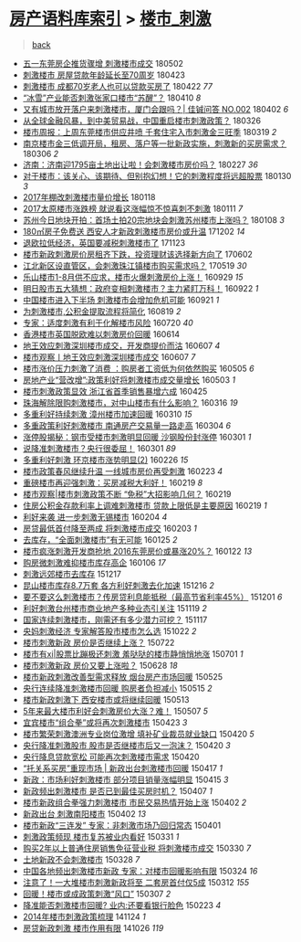[房产语料库索引](../../README.md)  > [楼市_刺激](楼市_刺激.md)
====
> [back](../README.md)

- [五一东莞房企推货骤增 刺激楼市成交](http://jkwz.applinzi.com/ittc/7098558001571169287.html#%E4%BA%94%E4%B8%80%E4%B8%9C%E8%8E%9E%E6%88%BF%E4%BC%81%E6%8E%A8%E8%B4%A7%E9%AA%A4%E5%A2%9E+%E5%88%BA%E6%BF%80%E6%A5%BC%E5%B8%82%E6%88%90%E4%BA%A4) 180502  
- [刺激楼市 房屋贷款年龄延长至70周岁](http://jkwz.applinzi.com/ittc/7095137422956561415.html#%E5%88%BA%E6%BF%80%E6%A5%BC%E5%B8%82+%E6%88%BF%E5%B1%8B%E8%B4%B7%E6%AC%BE%E5%B9%B4%E9%BE%84%E5%BB%B6%E9%95%BF%E8%87%B370%E5%91%A8%E5%B2%81) 180423  
- [刺激楼市 成都70岁老人也可以贷款买房了](http://jkwz.applinzi.com/ittc/7094546150726304784.html#%E5%88%BA%E6%BF%80%E6%A5%BC%E5%B8%82+%E6%88%90%E9%83%BD70%E5%B2%81%E8%80%81%E4%BA%BA%E4%B9%9F%E5%8F%AF%E4%BB%A5%E8%B4%B7%E6%AC%BE%E4%B9%B0%E6%88%BF%E4%BA%86) 180422 *77* 
- [“冰雪”产业能否刺激张家口楼市“苏醒”？](http://jkwz.applinzi.com/ittc/7090273976121295889.html#%E2%80%9C%E5%86%B0%E9%9B%AA%E2%80%9D%E4%BA%A7%E4%B8%9A%E8%83%BD%E5%90%A6%E5%88%BA%E6%BF%80%E5%BC%A0%E5%AE%B6%E5%8F%A3%E6%A5%BC%E5%B8%82%E2%80%9C%E8%8B%8F%E9%86%92%E2%80%9D%EF%BC%9F) 180410 *8* 
- [又有城市放开落户来刺激楼市，厦门会跟吗？| 佳铖问答 NO.002](http://jkwz.applinzi.com/ittc/7087437837551289354.html#%E5%8F%88%E6%9C%89%E5%9F%8E%E5%B8%82%E6%94%BE%E5%BC%80%E8%90%BD%E6%88%B7%E6%9D%A5%E5%88%BA%E6%BF%80%E6%A5%BC%E5%B8%82%EF%BC%8C%E5%8E%A6%E9%97%A8%E4%BC%9A%E8%B7%9F%E5%90%97%EF%BC%9F%7C+%E4%BD%B3%E9%93%96%E9%97%AE%E7%AD%94+NO.002) 180402 *6* 
- [从全球金融风暴，到中美贸易战，中国重启楼市刺激政策？](http://jkwz.applinzi.com/ittc/7084722841369183238.html#%E4%BB%8E%E5%85%A8%E7%90%83%E9%87%91%E8%9E%8D%E9%A3%8E%E6%9A%B4%EF%BC%8C%E5%88%B0%E4%B8%AD%E7%BE%8E%E8%B4%B8%E6%98%93%E6%88%98%EF%BC%8C%E4%B8%AD%E5%9B%BD%E9%87%8D%E5%90%AF%E6%A5%BC%E5%B8%82%E5%88%BA%E6%BF%80%E6%94%BF%E7%AD%96%EF%BC%9F) 180326  
- [楼市周报：上周东莞楼市供应井喷 千套住宅入市刺激金三旺季](http://jkwz.applinzi.com/ittc/7082236554867377159.html#%E6%A5%BC%E5%B8%82%E5%91%A8%E6%8A%A5%EF%BC%9A%E4%B8%8A%E5%91%A8%E4%B8%9C%E8%8E%9E%E6%A5%BC%E5%B8%82%E4%BE%9B%E5%BA%94%E4%BA%95%E5%96%B7+%E5%8D%83%E5%A5%97%E4%BD%8F%E5%AE%85%E5%85%A5%E5%B8%82%E5%88%BA%E6%BF%80%E9%87%91%E4%B8%89%E6%97%BA%E5%AD%A3) 180319 *2* 
- [南京楼市金三低调开局，租房、落户等一批新政实施，刺激新的买房需求？](http://jkwz.applinzi.com/ittc/7077297066722460678.html#%E5%8D%97%E4%BA%AC%E6%A5%BC%E5%B8%82%E9%87%91%E4%B8%89%E4%BD%8E%E8%B0%83%E5%BC%80%E5%B1%80%EF%BC%8C%E7%A7%9F%E6%88%BF%E3%80%81%E8%90%BD%E6%88%B7%E7%AD%89%E4%B8%80%E6%89%B9%E6%96%B0%E6%94%BF%E5%AE%9E%E6%96%BD%EF%BC%8C%E5%88%BA%E6%BF%80%E6%96%B0%E7%9A%84%E4%B9%B0%E6%88%BF%E9%9C%80%E6%B1%82%EF%BC%9F) 180306 *2* 
- [济南：济南迎1795亩土地出让啦！会刺激楼市房价吗？](http://jkwz.applinzi.com/ittc/7074524500110869514.html#%E6%B5%8E%E5%8D%97%EF%BC%9A%E6%B5%8E%E5%8D%97%E8%BF%8E1795%E4%BA%A9%E5%9C%9F%E5%9C%B0%E5%87%BA%E8%AE%A9%E5%95%A6%EF%BC%81%E4%BC%9A%E5%88%BA%E6%BF%80%E6%A5%BC%E5%B8%82%E6%88%BF%E4%BB%B7%E5%90%97%EF%BC%9F) 180227 *36* 
- [对于楼市：该关心、该期待、但别抱幻想！它的刺激程度将远超股票](http://jkwz.applinzi.com/ittc/7064323872570999814.html#%E5%AF%B9%E4%BA%8E%E6%A5%BC%E5%B8%82%EF%BC%9A%E8%AF%A5%E5%85%B3%E5%BF%83%E3%80%81%E8%AF%A5%E6%9C%9F%E5%BE%85%E3%80%81%E4%BD%86%E5%88%AB%E6%8A%B1%E5%B9%BB%E6%83%B3%EF%BC%81%E5%AE%83%E7%9A%84%E5%88%BA%E6%BF%80%E7%A8%8B%E5%BA%A6%E5%B0%86%E8%BF%9C%E8%B6%85%E8%82%A1%E7%A5%A8) 180130 *3* 
- [2017年棚改刺激楼市量价增长](http://jkwz.applinzi.com/ittc/7059947559575880715.html#2017%E5%B9%B4%E6%A3%9A%E6%94%B9%E5%88%BA%E6%BF%80%E6%A5%BC%E5%B8%82%E9%87%8F%E4%BB%B7%E5%A2%9E%E9%95%BF) 180118  
- [2017太原楼市涨跌榜 就说看这涨幅惊不惊喜刺不刺激](http://jkwz.applinzi.com/ittc/7057338110663197702.html#2017%E5%A4%AA%E5%8E%9F%E6%A5%BC%E5%B8%82%E6%B6%A8%E8%B7%8C%E6%A6%9C+%E5%B0%B1%E8%AF%B4%E7%9C%8B%E8%BF%99%E6%B6%A8%E5%B9%85%E6%83%8A%E4%B8%8D%E6%83%8A%E5%96%9C%E5%88%BA%E4%B8%8D%E5%88%BA%E6%BF%80) 180111 *7* 
- [苏州今日地块开拍：首场土拍20宗地块会刺激苏州楼市上涨吗？](http://jkwz.applinzi.com/ittc/7055968577624998918.html#%E8%8B%8F%E5%B7%9E%E4%BB%8A%E6%97%A5%E5%9C%B0%E5%9D%97%E5%BC%80%E6%8B%8D%EF%BC%9A%E9%A6%96%E5%9C%BA%E5%9C%9F%E6%8B%8D20%E5%AE%97%E5%9C%B0%E5%9D%97%E4%BC%9A%E5%88%BA%E6%BF%80%E8%8B%8F%E5%B7%9E%E6%A5%BC%E5%B8%82%E4%B8%8A%E6%B6%A8%E5%90%97%EF%BC%9F) 180108 *3* 
- [180㎡房子免费送 西安人才新政刺激楼市房价或升温](http://jkwz.applinzi.com/ittc/7042470170512065553.html#180%E3%8E%A1%E6%88%BF%E5%AD%90%E5%85%8D%E8%B4%B9%E9%80%81+%E8%A5%BF%E5%AE%89%E4%BA%BA%E6%89%8D%E6%96%B0%E6%94%BF%E5%88%BA%E6%BF%80%E6%A5%BC%E5%B8%82%E6%88%BF%E4%BB%B7%E6%88%96%E5%8D%87%E6%B8%A9) 171202 *14* 
- [退欧拉低经济，英国要减税刺激楼市了](http://jkwz.applinzi.com/ittc/7038944615539934225.html#%E9%80%80%E6%AC%A7%E6%8B%89%E4%BD%8E%E7%BB%8F%E6%B5%8E%EF%BC%8C%E8%8B%B1%E5%9B%BD%E8%A6%81%E5%87%8F%E7%A8%8E%E5%88%BA%E6%BF%80%E6%A5%BC%E5%B8%82%E4%BA%86) 171123  
- [楼市新政刺激房价房租齐下跌，投资理财该选择新方向了](http://jkwz.applinzi.com/ittc/6974622581729526788.html#%E6%A5%BC%E5%B8%82%E6%96%B0%E6%94%BF%E5%88%BA%E6%BF%80%E6%88%BF%E4%BB%B7%E6%88%BF%E7%A7%9F%E9%BD%90%E4%B8%8B%E8%B7%8C%EF%BC%8C%E6%8A%95%E8%B5%84%E7%90%86%E8%B4%A2%E8%AF%A5%E9%80%89%E6%8B%A9%E6%96%B0%E6%96%B9%E5%90%91%E4%BA%86) 170602  
- [江北新区设直管区，会刺激珠江镇楼市购买需求吗？](http://jkwz.applinzi.com/ittc/6969428317475177477.html#%E6%B1%9F%E5%8C%97%E6%96%B0%E5%8C%BA%E8%AE%BE%E7%9B%B4%E7%AE%A1%E5%8C%BA%EF%BC%8C%E4%BC%9A%E5%88%BA%E6%BF%80%E7%8F%A0%E6%B1%9F%E9%95%87%E6%A5%BC%E5%B8%82%E8%B4%AD%E4%B9%B0%E9%9C%80%E6%B1%82%E5%90%97%EF%BC%9F) 170519 *30* 
- [乐山楼市1-8月供不应求，楼市火爆刺激房价上涨！](http://jkwz.applinzi.com/ittc/6883319010669626372.html#%E4%B9%90%E5%B1%B1%E6%A5%BC%E5%B8%821-8%E6%9C%88%E4%BE%9B%E4%B8%8D%E5%BA%94%E6%B1%82%EF%BC%8C%E6%A5%BC%E5%B8%82%E7%81%AB%E7%88%86%E5%88%BA%E6%BF%80%E6%88%BF%E4%BB%B7%E4%B8%8A%E6%B6%A8%EF%BC%81) 160929 *15* 
- [明日股市五大猜想：政府变相刺激楼市？主力紧盯万科！](http://jkwz.applinzi.com/ittc/6880722105666110469.html#%E6%98%8E%E6%97%A5%E8%82%A1%E5%B8%82%E4%BA%94%E5%A4%A7%E7%8C%9C%E6%83%B3%EF%BC%9A%E6%94%BF%E5%BA%9C%E5%8F%98%E7%9B%B8%E5%88%BA%E6%BF%80%E6%A5%BC%E5%B8%82%EF%BC%9F%E4%B8%BB%E5%8A%9B%E7%B4%A7%E7%9B%AF%E4%B8%87%E7%A7%91%EF%BC%81) 160922 *1* 
- [中国楼市进入下半场 刺激楼市会增加危机可能](http://jkwz.applinzi.com/ittc/6880239440475194372.html#%E4%B8%AD%E5%9B%BD%E6%A5%BC%E5%B8%82%E8%BF%9B%E5%85%A5%E4%B8%8B%E5%8D%8A%E5%9C%BA+%E5%88%BA%E6%BF%80%E6%A5%BC%E5%B8%82%E4%BC%9A%E5%A2%9E%E5%8A%A0%E5%8D%B1%E6%9C%BA%E5%8F%AF%E8%83%BD) 160921 *1* 
- [为刺激楼市,公积金提取流程将简化](http://jkwz.applinzi.com/ittc/6868027980642780165.html#%E4%B8%BA%E5%88%BA%E6%BF%80%E6%A5%BC%E5%B8%82%2C%E5%85%AC%E7%A7%AF%E9%87%91%E6%8F%90%E5%8F%96%E6%B5%81%E7%A8%8B%E5%B0%86%E7%AE%80%E5%8C%96) 160819 *2* 
- [专家：适度刺激有利于化解楼市风险](http://jkwz.applinzi.com/ittc/6856851503180153861.html#%E4%B8%93%E5%AE%B6%EF%BC%9A%E9%80%82%E5%BA%A6%E5%88%BA%E6%BF%80%E6%9C%89%E5%88%A9%E4%BA%8E%E5%8C%96%E8%A7%A3%E6%A5%BC%E5%B8%82%E9%A3%8E%E9%99%A9) 160720 *40* 
- [香港楼市英国脱欧难以刺激房价回暖](http://jkwz.applinzi.com/ittc/6843615023431418884.html#%E9%A6%99%E6%B8%AF%E6%A5%BC%E5%B8%82%E8%8B%B1%E5%9B%BD%E8%84%B1%E6%AC%A7%E9%9A%BE%E4%BB%A5%E5%88%BA%E6%BF%80%E6%88%BF%E4%BB%B7%E5%9B%9E%E6%9A%96) 160614  
- [地王效应刺激深圳楼市成交，开发商提价而沽](http://jkwz.applinzi.com/ittc/6840926870539076612.html#%E5%9C%B0%E7%8E%8B%E6%95%88%E5%BA%94%E5%88%BA%E6%BF%80%E6%B7%B1%E5%9C%B3%E6%A5%BC%E5%B8%82%E6%88%90%E4%BA%A4%EF%BC%8C%E5%BC%80%E5%8F%91%E5%95%86%E6%8F%90%E4%BB%B7%E8%80%8C%E6%B2%BD) 160607 *4* 
- [楼市观察丨地王效应刺激深圳楼市成交](http://jkwz.applinzi.com/ittc/6840880505230459908.html#%E6%A5%BC%E5%B8%82%E8%A7%82%E5%AF%9F%E4%B8%A8%E5%9C%B0%E7%8E%8B%E6%95%88%E5%BA%94%E5%88%BA%E6%BF%80%E6%B7%B1%E5%9C%B3%E6%A5%BC%E5%B8%82%E6%88%90%E4%BA%A4) 160607 *7* 
- [楼市涨价压力刺激了消费 ：购房者工资低为何依然购买](http://jkwz.applinzi.com/ittc/6828666358799533060.html#%E6%A5%BC%E5%B8%82%E6%B6%A8%E4%BB%B7%E5%8E%8B%E5%8A%9B%E5%88%BA%E6%BF%80%E4%BA%86%E6%B6%88%E8%B4%B9+%EF%BC%9A%E8%B4%AD%E6%88%BF%E8%80%85%E5%B7%A5%E8%B5%84%E4%BD%8E%E4%B8%BA%E4%BD%95%E4%BE%9D%E7%84%B6%E8%B4%AD%E4%B9%B0) 160505 *6* 
- [房地产业“营改增”:政策利好将刺激楼市成交量增长](http://jkwz.applinzi.com/ittc/6827912227172385797.html#%E6%88%BF%E5%9C%B0%E4%BA%A7%E4%B8%9A%E2%80%9C%E8%90%A5%E6%94%B9%E5%A2%9E%E2%80%9D%3A%E6%94%BF%E7%AD%96%E5%88%A9%E5%A5%BD%E5%B0%86%E5%88%BA%E6%BF%80%E6%A5%BC%E5%B8%82%E6%88%90%E4%BA%A4%E9%87%8F%E5%A2%9E%E9%95%BF) 160503 *1* 
- [楼市刺激政策显效 浙江省首季销售暴增六成](http://jkwz.applinzi.com/ittc/6825152980667859972.html#%E6%A5%BC%E5%B8%82%E5%88%BA%E6%BF%80%E6%94%BF%E7%AD%96%E6%98%BE%E6%95%88+%E6%B5%99%E6%B1%9F%E7%9C%81%E9%A6%96%E5%AD%A3%E9%94%80%E5%94%AE%E6%9A%B4%E5%A2%9E%E5%85%AD%E6%88%90) 160425  
- [珠海解除限购刺激楼市，对中山楼市有什么影响？](http://jkwz.applinzi.com/ittc/6810200241705845764.html#%E7%8F%A0%E6%B5%B7%E8%A7%A3%E9%99%A4%E9%99%90%E8%B4%AD%E5%88%BA%E6%BF%80%E6%A5%BC%E5%B8%82%EF%BC%8C%E5%AF%B9%E4%B8%AD%E5%B1%B1%E6%A5%BC%E5%B8%82%E6%9C%89%E4%BB%80%E4%B9%88%E5%BD%B1%E5%93%8D%EF%BC%9F) 160316 *19* 
- [多重利好持续刺激 漳州楼市加速回暖](http://jkwz.applinzi.com/ittc/6807973501793207301.html#%E5%A4%9A%E9%87%8D%E5%88%A9%E5%A5%BD%E6%8C%81%E7%BB%AD%E5%88%BA%E6%BF%80+%E6%BC%B3%E5%B7%9E%E6%A5%BC%E5%B8%82%E5%8A%A0%E9%80%9F%E5%9B%9E%E6%9A%96) 160310 *15* 
- [多重政策利好刺激楼市 南通房产交易量一路走高](http://jkwz.applinzi.com/ittc/6805665987902833669.html#%E5%A4%9A%E9%87%8D%E6%94%BF%E7%AD%96%E5%88%A9%E5%A5%BD%E5%88%BA%E6%BF%80%E6%A5%BC%E5%B8%82+%E5%8D%97%E9%80%9A%E6%88%BF%E4%BA%A7%E4%BA%A4%E6%98%93%E9%87%8F%E4%B8%80%E8%B7%AF%E8%B5%B0%E9%AB%98) 160304 *6* 
- [涨停股揭秘：钢市受楼市刺激明显回暖 沙钢股份封涨停](http://jkwz.applinzi.com/ittc/6804609246977065989.html#%E6%B6%A8%E5%81%9C%E8%82%A1%E6%8F%AD%E7%A7%98%EF%BC%9A%E9%92%A2%E5%B8%82%E5%8F%97%E6%A5%BC%E5%B8%82%E5%88%BA%E6%BF%80%E6%98%8E%E6%98%BE%E5%9B%9E%E6%9A%96+%E6%B2%99%E9%92%A2%E8%82%A1%E4%BB%BD%E5%B0%81%E6%B6%A8%E5%81%9C) 160301 *1* 
- [说降准刺激楼市？央行很委屈！](http://jkwz.applinzi.com/ittc/6804530030851916804.html#%E8%AF%B4%E9%99%8D%E5%87%86%E5%88%BA%E6%BF%80%E6%A5%BC%E5%B8%82%EF%BC%9F%E5%A4%AE%E8%A1%8C%E5%BE%88%E5%A7%94%E5%B1%88%EF%BC%81) 160301 *89* 
- [多重利好刺激 环京楼市涨势明显(2)](http://jkwz.applinzi.com/ittc/6802949260525962244.html#%E5%A4%9A%E9%87%8D%E5%88%A9%E5%A5%BD%E5%88%BA%E6%BF%80+%E7%8E%AF%E4%BA%AC%E6%A5%BC%E5%B8%82%E6%B6%A8%E5%8A%BF%E6%98%8E%E6%98%BE%282%29) 160226 *15* 
- [楼市政策春风继续升温 一线城市房价再受刺激](http://jkwz.applinzi.com/ittc/6802003086121894916.html#%E6%A5%BC%E5%B8%82%E6%94%BF%E7%AD%96%E6%98%A5%E9%A3%8E%E7%BB%A7%E7%BB%AD%E5%8D%87%E6%B8%A9+%E4%B8%80%E7%BA%BF%E5%9F%8E%E5%B8%82%E6%88%BF%E4%BB%B7%E5%86%8D%E5%8F%97%E5%88%BA%E6%BF%80) 160223 *4* 
- [重磅楼市再迎强刺激：买房减税大利好！](http://jkwz.applinzi.com/ittc/6800603339821679621.html#%E9%87%8D%E7%A3%85%E6%A5%BC%E5%B8%82%E5%86%8D%E8%BF%8E%E5%BC%BA%E5%88%BA%E6%BF%80%EF%BC%9A%E4%B9%B0%E6%88%BF%E5%87%8F%E7%A8%8E%E5%A4%A7%E5%88%A9%E5%A5%BD%EF%BC%81) 160219 *8* 
- [楼市观察|楼市刺激政策不断 “免税”大招影响几何？](http://jkwz.applinzi.com/ittc/6800599598242464773.html#%E6%A5%BC%E5%B8%82%E8%A7%82%E5%AF%9F%7C%E6%A5%BC%E5%B8%82%E5%88%BA%E6%BF%80%E6%94%BF%E7%AD%96%E4%B8%8D%E6%96%AD+%E2%80%9C%E5%85%8D%E7%A8%8E%E2%80%9D%E5%A4%A7%E6%8B%9B%E5%BD%B1%E5%93%8D%E5%87%A0%E4%BD%95%EF%BC%9F) 160219  
- [住房公积金存款利率上调难刺激楼市 贷款上限低是主要原因](http://jkwz.applinzi.com/ittc/6800467821968491524.html#%E4%BD%8F%E6%88%BF%E5%85%AC%E7%A7%AF%E9%87%91%E5%AD%98%E6%AC%BE%E5%88%A9%E7%8E%87%E4%B8%8A%E8%B0%83%E9%9A%BE%E5%88%BA%E6%BF%80%E6%A5%BC%E5%B8%82+%E8%B4%B7%E6%AC%BE%E4%B8%8A%E9%99%90%E4%BD%8E%E6%98%AF%E4%B8%BB%E8%A6%81%E5%8E%9F%E5%9B%A0) 160219 *1* 
- [利好来袭 进一步刺激无锡楼市](http://jkwz.applinzi.com/ittc/6794900234564027396.html#%E5%88%A9%E5%A5%BD%E6%9D%A5%E8%A2%AD+%E8%BF%9B%E4%B8%80%E6%AD%A5%E5%88%BA%E6%BF%80%E6%97%A0%E9%94%A1%E6%A5%BC%E5%B8%82) 160204 *4* 
- [房贷最低首付降至两成 将刺激楼市成交](http://jkwz.applinzi.com/ittc/6794468237895009285.html#%E6%88%BF%E8%B4%B7%E6%9C%80%E4%BD%8E%E9%A6%96%E4%BB%98%E9%99%8D%E8%87%B3%E4%B8%A4%E6%88%90+%E5%B0%86%E5%88%BA%E6%BF%80%E6%A5%BC%E5%B8%82%E6%88%90%E4%BA%A4) 160203 *1* 
- [去库存，“全面刺激楼市”有无可能](http://jkwz.applinzi.com/ittc/6791210646473540613.html#%E5%8E%BB%E5%BA%93%E5%AD%98%EF%BC%8C%E2%80%9C%E5%85%A8%E9%9D%A2%E5%88%BA%E6%BF%80%E6%A5%BC%E5%B8%82%E2%80%9D%E6%9C%89%E6%97%A0%E5%8F%AF%E8%83%BD) 160125 *2* 
- [楼市疯涨刺激开发商抢地 2016东莞房价或暴涨20%？](http://jkwz.applinzi.com/ittc/6790080494683292676.html#%E6%A5%BC%E5%B8%82%E7%96%AF%E6%B6%A8%E5%88%BA%E6%BF%80%E5%BC%80%E5%8F%91%E5%95%86%E6%8A%A2%E5%9C%B0+2016%E4%B8%9C%E8%8E%9E%E6%88%BF%E4%BB%B7%E6%88%96%E6%9A%B4%E6%B6%A820%25%EF%BC%9F) 160122 *13* 
- [购房微刺激难抑楼市库存高企](http://jkwz.applinzi.com/ittc/6784315301969789957.html#%E8%B4%AD%E6%88%BF%E5%BE%AE%E5%88%BA%E6%BF%80%E9%9A%BE%E6%8A%91%E6%A5%BC%E5%B8%82%E5%BA%93%E5%AD%98%E9%AB%98%E4%BC%81) 160106 *17* 
- [刺激远郊楼市去库存](http://jkwz.applinzi.com/ittc/6776805595458044933.html#%E5%88%BA%E6%BF%80%E8%BF%9C%E9%83%8A%E6%A5%BC%E5%B8%82%E5%8E%BB%E5%BA%93%E5%AD%98) 151217  
- [昆山楼市库存8.7万套 各方利好刺激去化加速](http://jkwz.applinzi.com/ittc/6776370039699801092.html#%E6%98%86%E5%B1%B1%E6%A5%BC%E5%B8%82%E5%BA%93%E5%AD%988.7%E4%B8%87%E5%A5%97+%E5%90%84%E6%96%B9%E5%88%A9%E5%A5%BD%E5%88%BA%E6%BF%80%E5%8E%BB%E5%8C%96%E5%8A%A0%E9%80%9F) 151216 *2* 
- [要不要这么刺激楼市？传房贷利息能抵税（最高节省利率45%）](http://jkwz.applinzi.com/ittc/6770931985258382340.html#%E8%A6%81%E4%B8%8D%E8%A6%81%E8%BF%99%E4%B9%88%E5%88%BA%E6%BF%80%E6%A5%BC%E5%B8%82%EF%BC%9F%E4%BC%A0%E6%88%BF%E8%B4%B7%E5%88%A9%E6%81%AF%E8%83%BD%E6%8A%B5%E7%A8%8E%EF%BC%88%E6%9C%80%E9%AB%98%E8%8A%82%E7%9C%81%E5%88%A9%E7%8E%8745%25%EF%BC%89) 151201 *6* 
- [利好刺激台州楼市商业地产多种业态引关注](http://jkwz.applinzi.com/ittc/6766452343675814916.html#%E5%88%A9%E5%A5%BD%E5%88%BA%E6%BF%80%E5%8F%B0%E5%B7%9E%E6%A5%BC%E5%B8%82%E5%95%86%E4%B8%9A%E5%9C%B0%E4%BA%A7%E5%A4%9A%E7%A7%8D%E4%B8%9A%E6%80%81%E5%BC%95%E5%85%B3%E6%B3%A8) 151119 *2* 
- [国家连续刺激楼市，刚需还有多少潜力可挖？](http://jkwz.applinzi.com/ittc/6765607632903865348.html#%E5%9B%BD%E5%AE%B6%E8%BF%9E%E7%BB%AD%E5%88%BA%E6%BF%80%E6%A5%BC%E5%B8%82%EF%BC%8C%E5%88%9A%E9%9C%80%E8%BF%98%E6%9C%89%E5%A4%9A%E5%B0%91%E6%BD%9C%E5%8A%9B%E5%8F%AF%E6%8C%96%EF%BC%9F) 151117  
- [央妈刺激经济 专家解答股市楼市怎么选](http://jkwz.applinzi.com/ittc/6755940233726182404.html#%E5%A4%AE%E5%A6%88%E5%88%BA%E6%BF%80%E7%BB%8F%E6%B5%8E+%E4%B8%93%E5%AE%B6%E8%A7%A3%E7%AD%94%E8%82%A1%E5%B8%82%E6%A5%BC%E5%B8%82%E6%80%8E%E4%B9%88%E9%80%89) 151022 *2* 
- [楼市刺激新政 房价是否继续上涨？](http://jkwz.applinzi.com/ittc/547650614980771061.html#%E6%A5%BC%E5%B8%82%E5%88%BA%E6%BF%80%E6%96%B0%E6%94%BF+%E6%88%BF%E4%BB%B7%E6%98%AF%E5%90%A6%E7%BB%A7%E7%BB%AD%E4%B8%8A%E6%B6%A8%EF%BC%9F) 150722  
- [楼市有xi|股票比蹦极还刺激 羞哒哒的楼市静悄悄地涨](http://jkwz.applinzi.com/ittc/547650611424034807.html#%E6%A5%BC%E5%B8%82%E6%9C%89xi%7C%E8%82%A1%E7%A5%A8%E6%AF%94%E8%B9%A6%E6%9E%81%E8%BF%98%E5%88%BA%E6%BF%80+%E7%BE%9E%E5%93%92%E5%93%92%E7%9A%84%E6%A5%BC%E5%B8%82%E9%9D%99%E6%82%84%E6%82%84%E5%9C%B0%E6%B6%A8) 150701 *1* 
- [楼市刺激新政 房价又要上涨啦？](http://jkwz.applinzi.com/ittc/547650611427199548.html#%E6%A5%BC%E5%B8%82%E5%88%BA%E6%BF%80%E6%96%B0%E6%94%BF+%E6%88%BF%E4%BB%B7%E5%8F%88%E8%A6%81%E4%B8%8A%E6%B6%A8%E5%95%A6%EF%BC%9F) 150628 *18* 
- [楼市新政刺激改善型需求释放 烟台房产市场回暖](http://jkwz.applinzi.com/ittc/547650611413630242.html#%E6%A5%BC%E5%B8%82%E6%96%B0%E6%94%BF%E5%88%BA%E6%BF%80%E6%94%B9%E5%96%84%E5%9E%8B%E9%9C%80%E6%B1%82%E9%87%8A%E6%94%BE+%E7%83%9F%E5%8F%B0%E6%88%BF%E4%BA%A7%E5%B8%82%E5%9C%BA%E5%9B%9E%E6%9A%96) 150525  
- [央行连续降准刺激楼市回暖 购房者负担减小](http://jkwz.applinzi.com/ittc/547650611414661205.html#%E5%A4%AE%E8%A1%8C%E8%BF%9E%E7%BB%AD%E9%99%8D%E5%87%86%E5%88%BA%E6%BF%80%E6%A5%BC%E5%B8%82%E5%9B%9E%E6%9A%96+%E8%B4%AD%E6%88%BF%E8%80%85%E8%B4%9F%E6%8B%85%E5%87%8F%E5%B0%8F) 150515 *2* 
- [楼市新政刺激下  西安楼市或将继续回暖](http://jkwz.applinzi.com/ittc/547650611411529263.html#%E6%A5%BC%E5%B8%82%E6%96%B0%E6%94%BF%E5%88%BA%E6%BF%80%E4%B8%8B++%E8%A5%BF%E5%AE%89%E6%A5%BC%E5%B8%82%E6%88%96%E5%B0%86%E7%BB%A7%E7%BB%AD%E5%9B%9E%E6%9A%96) 150513  
- [5年来最大楼市利好会刺激房价大涨？难！](http://jkwz.applinzi.com/ittc/547650611410273724.html#5%E5%B9%B4%E6%9D%A5%E6%9C%80%E5%A4%A7%E6%A5%BC%E5%B8%82%E5%88%A9%E5%A5%BD%E4%BC%9A%E5%88%BA%E6%BF%80%E6%88%BF%E4%BB%B7%E5%A4%A7%E6%B6%A8%EF%BC%9F%E9%9A%BE%EF%BC%81) 150507 *5* 
- [宜宾楼市“组合拳”或将再次刺激楼市](http://jkwz.applinzi.com/ittc/547650611405188801.html#%E5%AE%9C%E5%AE%BE%E6%A5%BC%E5%B8%82%E2%80%9C%E7%BB%84%E5%90%88%E6%8B%B3%E2%80%9D%E6%88%96%E5%B0%86%E5%86%8D%E6%AC%A1%E5%88%BA%E6%BF%80%E6%A5%BC%E5%B8%82) 150423 *3* 
- [楼市繁荣刺激澳洲专业岗位激增 填补矿业裁员就业缺口](http://jkwz.applinzi.com/ittc/547650611404190027.html#%E6%A5%BC%E5%B8%82%E7%B9%81%E8%8D%A3%E5%88%BA%E6%BF%80%E6%BE%B3%E6%B4%B2%E4%B8%93%E4%B8%9A%E5%B2%97%E4%BD%8D%E6%BF%80%E5%A2%9E+%E5%A1%AB%E8%A1%A5%E7%9F%BF%E4%B8%9A%E8%A3%81%E5%91%98%E5%B0%B1%E4%B8%9A%E7%BC%BA%E5%8F%A3) 150420 *5* 
- [央行降准刺激股市 股市是否继楼市后又一泡沫？](http://jkwz.applinzi.com/ittc/547650611407824907.html#%E5%A4%AE%E8%A1%8C%E9%99%8D%E5%87%86%E5%88%BA%E6%BF%80%E8%82%A1%E5%B8%82+%E8%82%A1%E5%B8%82%E6%98%AF%E5%90%A6%E7%BB%A7%E6%A5%BC%E5%B8%82%E5%90%8E%E5%8F%88%E4%B8%80%E6%B3%A1%E6%B2%AB%EF%BC%9F) 150420 *3* 
- [央行降息贷款宽松 可能再次刺激楼市需求](http://jkwz.applinzi.com/ittc/547650611405761859.html#%E5%A4%AE%E8%A1%8C%E9%99%8D%E6%81%AF%E8%B4%B7%E6%AC%BE%E5%AE%BD%E6%9D%BE+%E5%8F%AF%E8%83%BD%E5%86%8D%E6%AC%A1%E5%88%BA%E6%BF%80%E6%A5%BC%E5%B8%82%E9%9C%80%E6%B1%82) 150420  
- [“托关系买房”重现市场 | 新政出台刺激楼市回暖](http://jkwz.applinzi.com/ittc/547650611405294257.html#%E2%80%9C%E6%89%98%E5%85%B3%E7%B3%BB%E4%B9%B0%E6%88%BF%E2%80%9D%E9%87%8D%E7%8E%B0%E5%B8%82%E5%9C%BA+%7C+%E6%96%B0%E6%94%BF%E5%87%BA%E5%8F%B0%E5%88%BA%E6%BF%80%E6%A5%BC%E5%B8%82%E5%9B%9E%E6%9A%96) 150417 *1* 
- [新政：市场利好刺激楼市 部分项目销量涨幅明显](http://jkwz.applinzi.com/ittc/547650611405936946.html#%E6%96%B0%E6%94%BF%EF%BC%9A%E5%B8%82%E5%9C%BA%E5%88%A9%E5%A5%BD%E5%88%BA%E6%BF%80%E6%A5%BC%E5%B8%82+%E9%83%A8%E5%88%86%E9%A1%B9%E7%9B%AE%E9%94%80%E9%87%8F%E6%B6%A8%E5%B9%85%E6%98%8E%E6%98%BE) 150415 *3* 
- [新政频出刺激楼市 是否已到最佳买房时机？](http://jkwz.applinzi.com/ittc/547650611403803513.html#%E6%96%B0%E6%94%BF%E9%A2%91%E5%87%BA%E5%88%BA%E6%BF%80%E6%A5%BC%E5%B8%82+%E6%98%AF%E5%90%A6%E5%B7%B2%E5%88%B0%E6%9C%80%E4%BD%B3%E4%B9%B0%E6%88%BF%E6%97%B6%E6%9C%BA%EF%BC%9F) 150407 *1* 
- [楼市新政组合拳强力刺激楼市 市民交易热情开始上涨](http://jkwz.applinzi.com/ittc/547650611401723393.html#%E6%A5%BC%E5%B8%82%E6%96%B0%E6%94%BF%E7%BB%84%E5%90%88%E6%8B%B3%E5%BC%BA%E5%8A%9B%E5%88%BA%E6%BF%80%E6%A5%BC%E5%B8%82+%E5%B8%82%E6%B0%91%E4%BA%A4%E6%98%93%E7%83%AD%E6%83%85%E5%BC%80%E5%A7%8B%E4%B8%8A%E6%B6%A8) 150402 *2* 
- [新政出台 刺激南阳楼市](http://jkwz.applinzi.com/ittc/547650611403132801.html#%E6%96%B0%E6%94%BF%E5%87%BA%E5%8F%B0+%E5%88%BA%E6%BF%80%E5%8D%97%E9%98%B3%E6%A5%BC%E5%B8%82) 150402 *13* 
- [楼市新政“三连发” 专家：非刺激市场乃回归常态](http://jkwz.applinzi.com/ittc/547650611401936193.html#%E6%A5%BC%E5%B8%82%E6%96%B0%E6%94%BF%E2%80%9C%E4%B8%89%E8%BF%9E%E5%8F%91%E2%80%9D+%E4%B8%93%E5%AE%B6%EF%BC%9A%E9%9D%9E%E5%88%BA%E6%BF%80%E5%B8%82%E5%9C%BA%E4%B9%83%E5%9B%9E%E5%BD%92%E5%B8%B8%E6%80%81) 150401  
- [刺激政策频现 楼市复苏被业内看好](http://jkwz.applinzi.com/ittc/547650611402243100.html#%E5%88%BA%E6%BF%80%E6%94%BF%E7%AD%96%E9%A2%91%E7%8E%B0+%E6%A5%BC%E5%B8%82%E5%A4%8D%E8%8B%8F%E8%A2%AB%E4%B8%9A%E5%86%85%E7%9C%8B%E5%A5%BD) 150331 *1* 
- [购买2年以上普通住房销售免征营业税 将刺激楼市成交](http://jkwz.applinzi.com/ittc/547650611400941841.html#%E8%B4%AD%E4%B9%B02%E5%B9%B4%E4%BB%A5%E4%B8%8A%E6%99%AE%E9%80%9A%E4%BD%8F%E6%88%BF%E9%94%80%E5%94%AE%E5%85%8D%E5%BE%81%E8%90%A5%E4%B8%9A%E7%A8%8E+%E5%B0%86%E5%88%BA%E6%BF%80%E6%A5%BC%E5%B8%82%E6%88%90%E4%BA%A4) 150330 *7* 
- [土地新政不会刺激楼市](http://jkwz.applinzi.com/ittc/547650611399869288.html#%E5%9C%9F%E5%9C%B0%E6%96%B0%E6%94%BF%E4%B8%8D%E4%BC%9A%E5%88%BA%E6%BF%80%E6%A5%BC%E5%B8%82) 150328 *7* 
- [中国各地频出刺激楼市新政 专家：对楼市回暖影响有限](http://jkwz.applinzi.com/ittc/547650611397742058.html#%E4%B8%AD%E5%9B%BD%E5%90%84%E5%9C%B0%E9%A2%91%E5%87%BA%E5%88%BA%E6%BF%80%E6%A5%BC%E5%B8%82%E6%96%B0%E6%94%BF+%E4%B8%93%E5%AE%B6%EF%BC%9A%E5%AF%B9%E6%A5%BC%E5%B8%82%E5%9B%9E%E6%9A%96%E5%BD%B1%E5%93%8D%E6%9C%89%E9%99%90) 150324 *16* 
- [注意了！一大堆楼市刺激新政将至 二套房首付仅5成](http://jkwz.applinzi.com/ittc/547650611393348106.html#%E6%B3%A8%E6%84%8F%E4%BA%86%EF%BC%81%E4%B8%80%E5%A4%A7%E5%A0%86%E6%A5%BC%E5%B8%82%E5%88%BA%E6%BF%80%E6%96%B0%E6%94%BF%E5%B0%86%E8%87%B3+%E4%BA%8C%E5%A5%97%E6%88%BF%E9%A6%96%E4%BB%98%E4%BB%855%E6%88%90) 150312 *155* 
- [回暖！楼市或成政策刺激“风口”](http://jkwz.applinzi.com/ittc/547650611393306873.html#%E5%9B%9E%E6%9A%96%EF%BC%81%E6%A5%BC%E5%B8%82%E6%88%96%E6%88%90%E6%94%BF%E7%AD%96%E5%88%BA%E6%BF%80%E2%80%9C%E9%A3%8E%E5%8F%A3%E2%80%9D) 150307 *2* 
- [降准能否刺激楼市回暖? 业内:还要看银行脸色](http://jkwz.applinzi.com/ittc/547650611393075823.html#%E9%99%8D%E5%87%86%E8%83%BD%E5%90%A6%E5%88%BA%E6%BF%80%E6%A5%BC%E5%B8%82%E5%9B%9E%E6%9A%96%3F+%E4%B8%9A%E5%86%85%3A%E8%BF%98%E8%A6%81%E7%9C%8B%E9%93%B6%E8%A1%8C%E8%84%B8%E8%89%B2) 150223 *4* 
- [2014年楼市刺激政策梳理](http://jkwz.applinzi.com/ittc/547650611379925067.html#2014%E5%B9%B4%E6%A5%BC%E5%B8%82%E5%88%BA%E6%BF%80%E6%94%BF%E7%AD%96%E6%A2%B3%E7%90%86) 141124 *1* 
- [房贷新政刺激 楼市作用有限](http://jkwz.applinzi.com/ittc/547650611379540709.html#%E6%88%BF%E8%B4%B7%E6%96%B0%E6%94%BF%E5%88%BA%E6%BF%80+%E6%A5%BC%E5%B8%82%E4%BD%9C%E7%94%A8%E6%9C%89%E9%99%90) 141026 *119* 
